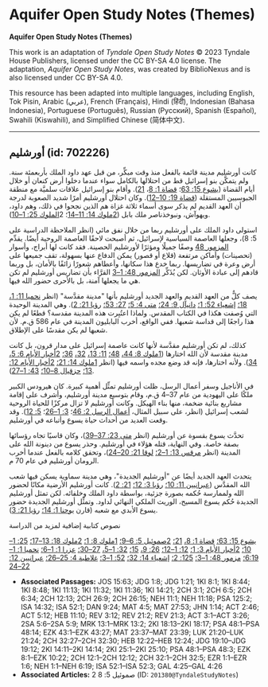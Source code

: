 # Aquifer Open Study Notes (Themes)

**Aquifer Open Study Notes (Themes)**

This work is an adaptation of *Tyndale Open Study Notes* © 2023 Tyndale House Publishers, licensed under the CC BY\-SA 4\.0 license. The adaptation, *Aquifer Open Study Notes*, was created by BiblioNexus and is also licensed under CC BY\-SA 4\.0\.

This resource has been adapted into multiple languages, including English, Tok Pisin, Arabic (عربي), French (Français), Hindi (हिंदी), Indonesian (Bahasa Indonesia), Portuguese (Português), Russian (Русский), Spanish (Español), Swahili (Kiswahili), and Simplified Chinese (简体中文).



--------------------------------

## أورشليم (id: 702226)

كانت أورشليم مدينة قائمة بالفعل منذ وقت مبكِّر، من قبل عهد داود الملك بأربعمئة سنة. ولم يتمكَّن بنو إسرائيل قط من احتلالها بالكامل سواء عندما دخلوا أرض كنعان أو خلال أيام القضاة ([يشوع 15: 63](https://ref.ly/Josh15:63)؛ [قضاة 1: 8](https://ref.ly/Judg1:8)، [21](https://ref.ly/Judg1:21)). وأقام بنو إسرائيل علاقات سلميَّة مع منطقة الجبوسيين المستقلة ([قضاة 19: 10–12](https://ref.ly/Judg19:10-Judg19:12)). وكان احتلال أورشليم أمرًا شديد الصعوبة لدرجة أن العهد القديم لم يذكر سوى أسماء ثلاثة غزاة هم الذين نجحوا في ذلك، وهم داود، ويهوآش، ونبوخذناصر ملك بابل ([2ملوك 14: 11–14](https://ref.ly/2Kgs14:11-2Kgs14:14)؛ 2[الملوك 25: 1–10](https://ref.ly/2Kgs25:1-2Kgs25:10)).

استولى داود الملك على أورشليم ربما من خلال نفق مائي (انظر الملاحظة الدراسية على 5: 8)، وجعلها العاصمة السياسية لإسرائيل، ثم أصبحت لاحقًا العاصمة الروحية أيضًا. يقدِّم [المزمور 48](https://ref.ly/Ps48:1-Ps48:14) وصفًا جميلًا ومؤثرًا لأورشليم الحصينة. فقد كانت لها أبراج، وأسوار (تحصينات) وأماكن مرتفعة (قلاع أو قصور) يمكن الدفاع عنها بسهولة، تقف جميعها على أرض وعرة في تضاريسها. ربما خدع هذا سكانها، وأعطاهم شعورًا زائفًا بالأمان، بل وربما قادهم إلى عبادة الأوثان. لكن يُذَكِّر [المزمور 48: 1–3](https://ref.ly/Ps48:1-Ps48:3) القرَّاء بأن تضاريس أورشليم لم تكن هي ما يجعلها آمنة، بل بالأحرى حضور الله فيها.

يصف كلٌّ من العهد القديم والعهد الجديد أورشليم بأنها "مدينة مقدَّسة" (انظر [نحميا 11: 1،](https://ref.ly/Neh11:1) [18؛](https://ref.ly/Neh11:18) [إشعياء 52: 1؛](https://ref.ly/Isa52:1) [دانيآل 9: 24؛](https://ref.ly/Dan9:24) [متى 4: 5؛](https://ref.ly/Matt4:5) [27: 53؛](https://ref.ly/Matt27:53) [رؤيا 21: 2](https://ref.ly/Rev21:2)). وهي المدينة الوحيدة التي وُصفت هكذا في الكتاب المقدس. ولماذا اعتُبِرت هذه المدينة مقدسة؟ قطعًا لم يكن هذا راجعًا إلى قداسة شعبها. ففي الواقع، أخرب البابليون المدينة في عام 586 ق.م. لأن شعبها لم يكن مقدسًا على الإطلاق.

كذلك، لم تكن أورشليم مقدَّسة لأنها كانت عاصمة إسرائيل على مدار قرون، بل كانت مدينة مقدسة لأن الله اختارها ([1ملوك 8: 44،](https://ref.ly/1Kgs8:44) [48؛](https://ref.ly/1Kgs8:48) [11: 13،](https://ref.ly/1Kgs11:13) [32،](https://ref.ly/1Kgs11:32) [36؛](https://ref.ly/1Kgs11:36) [2أخبار الأيام 6: 5،](https://ref.ly/2Chr6:5) [34](https://ref.ly/2Chr6:34)). ولأنه اختارها، فإنه قد وضع مجده واسمه فيها (انظر [1ملوك 14: 21؛](https://ref.ly/1Kgs14:21) [2أخبار الأيام 12: 13؛](https://ref.ly/2Chr12:13) [حزقيال 8–10؛](https://ref.ly/Ezek8:1-Ezek10:22) [43: 1–27](https://ref.ly/Ezek43:1-Ezek43:27)).

في الأناجيل وسفر أعمال الرسل، ظلت أورشليم تمثِّل أهمية كبيرة. كان هيرودس الكبير ملكًا على اليهودية من عام 37–4 ق.م، وقام بتوسيع مدينة أورشليم، وأشرف على إقامة مشاريع بنائية ضخمة، منها بناء الهيكل. وكانت أورشليم لا تزال مركزًا للحياة الروحية لشعب إسرائيل (انظر، على سبيل المثال، [أعمال الرسل 2: 46](https://ref.ly/Acts2:46)؛ [3: 1–26](https://ref.ly/Acts3:1-Acts3:26)؛ [5: 12](https://ref.ly/Acts5:12)). وقد وقعت العديد من أحداث حياة يسوع وأتباعه في أورشليم.

تحدَّث يسوع بقسوة عن أورشليم (انظر [متى 23: 37–39](https://ref.ly/Matt23:37-Matt23:39))، وكان قاسيًا تجاه رؤسائها بصفة خاصة. وفي النهاية، قتله هؤلاء في أورشليم. وحذر يسوع من دينونة الله على المدينة (انظر [مرقس 13: 1–2؛](https://ref.ly/Mark13:1-Mark13:2) [لوقا 21: 20–24](https://ref.ly/Luke21:20-Luke21:24))، وتحقق كلامه بالفعل عندما أخرب الرومان أورشليم في عام 70 م.

يتحدث العهد الجديد أيضًا عن "أورشليم الجديدة"، وهي مدينة سماوية يسكن فيها شعب الله المقدَّس ([عبرانيين 11: 10؛](https://ref.ly/Heb11:10) [رؤيا 3: 12؛](https://ref.ly/Rev3:12) [21: 2](https://ref.ly/Rev21:2)). كانت أورشليم الأرضية مكانًا لحضور الله ولممارسة حُكمه بصورة جزئية، بواسطة داود الملك وخلفائه. لكن تمثل أورشليم الجديدة حُكم يسوع المسيح، الوريث الملكي النهائي لداود. وتمثِّل أورشليم الجديدة حضور يسوع الأبدي مع شعبه (قارن [يوحنا 1: 14؛](https://ref.ly/John1:14) [رؤيا 21: 3](https://ref.ly/Rev21:3)).

نصوص كتابية إضافية لمزيد من الدراسة

[يشوع 15: 63؛](https://ref.ly/Josh15:63) [قضاة 1: 8،](https://ref.ly/Judg1:8) [21؛](https://ref.ly/Judg1:21) [2صموئيل 5: 6–9؛](https://ref.ly/2Sam5:6-2Sam5:9) [1ملوك 8: 1؛](https://ref.ly/1Kgs8:1) [2ملوك 18: 13–17؛](https://ref.ly/2Kgs18:13-2Kgs18:17) [25: 1–10؛](https://ref.ly/2Kgs25:1-2Kgs25:10) [2أخبار الأيام 3: 1؛](https://ref.ly/2Chr3:1) [12: 1–12؛](https://ref.ly/2Chr12:1-2Chr12:12) [26: 9،](https://ref.ly/2Chr26:9) [15؛](https://ref.ly/2Chr26:15) [32: 1–5،](https://ref.ly/2Chr32:1-2Chr32:5) [27–30؛](https://ref.ly/2Chr32:27-2Chr32:30) [عزرا 1: 1–6؛](https://ref.ly/Ezra1:1-Ezra1:6) [نحميا 1: 1–6:19؛](https://ref.ly/Neh1:1-Neh6:19) [مزمور 48: 1–3؛](https://ref.ly/Ps48:1-Ps48:3) [125: 2؛](https://ref.ly/Ps125:2) [إشعياء 14: 32؛](https://ref.ly/Isa14:32) [52: 1–3؛](https://ref.ly/Isa52:1-Isa52:3) [غلاطية 4: 25–26؛](https://ref.ly/Gal4:25-Gal4:26) [عبرانيين 12: 22–24](https://ref.ly/Heb12:22-Heb12:24)

* **Associated Passages:** JOS 15:63; JDG 1:8; JDG 1:21; 1KI 8:1; 1KI 8:44; 1KI 8:48; 1KI 11:13; 1KI 11:32; 1KI 11:36; 1KI 14:21; 2CH 3:1; 2CH 6:5; 2CH 6:34; 2CH 12:13; 2CH 26:9; 2CH 26:15; NEH 11:1; NEH 11:18; PSA 125:2; ISA 14:32; ISA 52:1; DAN 9:24; MAT 4:5; MAT 27:53; JHN 1:14; ACT 2:46; ACT 5:12; HEB 11:10; REV 3:12; REV 21:2; REV 21:3; ACT 3:1–ACT 3:26; 2SA 5:6–2SA 5:9; MRK 13:1–MRK 13:2; 2KI 18:13–2KI 18:17; PSA 48:1–PSA 48:14; EZK 43:1–EZK 43:27; MAT 23:37–MAT 23:39; LUK 21:20–LUK 21:24; 2CH 32:27–2CH 32:30; HEB 12:22–HEB 12:24; JDG 19:10–JDG 19:12; 2KI 14:11–2KI 14:14; 2KI 25:1–2KI 25:10; PSA 48:1–PSA 48:3; EZK 8:1–EZK 10:22; 2CH 12:1–2CH 12:12; 2CH 32:1–2CH 32:5; EZR 1:1–EZR 1:6; NEH 1:1–NEH 6:19; ISA 52:1–ISA 52:3; GAL 4:25–GAL 4:26
* **Associated Articles:** 2 صموئيل 5: 8 (ID: `201380@TyndaleStudyNotes`)

